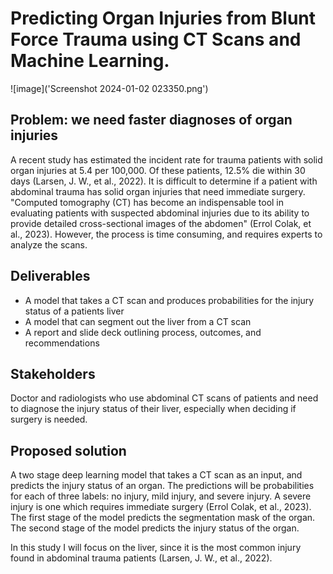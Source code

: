 <!-- #region -->
# Predicting Organ Injuries from Blunt Force Trauma using CT Scans and Machine Learning. 

![image]('Screenshot 2024-01-02 023350.png')

## Problem: we need faster diagnoses of organ injuries
A recent study has estimated the incident rate for trauma patients with solid organ injuries at 5.4 per 100,000. Of these patients, 12.5% die within 30 days (Larsen, J. W., et al., 2022). It is difficult to determine if a patient with abdominal trauma has solid organ injuries that need immediate surgery. "Computed tomography (CT) has become an indispensable tool in evaluating patients with suspected abdominal injuries due to its ability to provide detailed cross-sectional images of the abdomen" (Errol Colak, et al., 2023). However, the process is time consuming, and requires experts to analyze the scans. 


## Deliverables
 * A model that takes a CT scan and produces probabilities for the injury status of a patients liver
 * A model that can segment out the liver from a CT scan
 * A report and slide deck outlining process, outcomes, and recommendations
 
## Stakeholders
Doctor and radiologists who use abdominal CT scans of patients and need to diagnose the injury status of their liver, especially when deciding if surgery is needed.


## Proposed solution
A two stage deep learning model that takes a CT scan as an input, and predicts the injury status of an organ. The predictions will be probabilities for each of three labels: no injury, mild injury, and severe injury. A severe injury is one which requires immediate surgery (Errol Colak, et al., 2023). The first stage of the model predicts the segmentation mask of the organ. The second stage of the model predicts the injury status of the organ. 

In this study I will focus on the liver, since it is the most common injury found in abdominal trauma patients (Larsen, J. W., et al., 2022). 
<!-- #endregion -->

